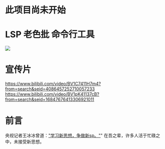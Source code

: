 # 此项目尚未开始

# LSP 老色批 命令行工具
![](https://i.ytimg.com/vi/cJsdRDH80Ew/hqdefault.jpg)

# 宣传片
https://www.bilibili.com/video/BV1C7411H7m4?from=search&seid=4086457252710057233
https://www.bilibili.com/video/BV1pK41137cB?from=search&seid=16847676413306921011
# 前言
央视记者王冰冰曾道：["学习新思想，争做新sp。"](https://www.bilibili.com/video/BV1HV411y7sK/?spm_id_from=333.788.videocard.7)" 在吾之辈，许多人活于忙碌之中，未接受新思想。
